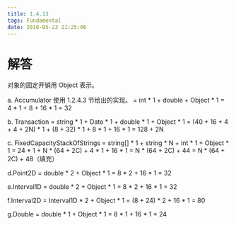 ```yaml
---
title: 1.4.13
tags: Fundamental
date: 2018-05-23 21:25:06
---
```


# 解答

对象的固定开销用 Object 表示。

a. Accumulator
使用 1.2.4.3 节给出的实现。
= int * 1 + double + Object * 1
= 4 * 1 + 8 + 16 * 1 = 32

b. Transaction
= string * 1 + Date * 1 + double * 1 + Object * 1
= (40 + 16 + 4 + 4 + 2N) * 1 + (8 + 32) * 1 + 8 * 1 + 16 * 1
= 128 + 2N

c. FixedCapacityStackOfStrings
= string[] * 1 + string * N + int * 1 +  Object * 1
= 24 * 1 + N * (64 + 2C) + 4 * 1 + 16 * 1
= N * (64 + 2C) + 44
= N * (64 + 2C) + 48（填充）

d.Point2D
= double * 2 + Object * 1
= 8 * 2 + 16 * 1
= 32

e.Interval1D
= double * 2 + Object * 1
= 8 * 2 + 16 * 1
= 32

f.Interval2D
= Interval1D * 2 + Object * 1
= (8 + 24) * 2 + 16 * 1
= 80

g.Double
= double * 1 + Object * 1
= 8 * 1 + 16 * 1
= 24
